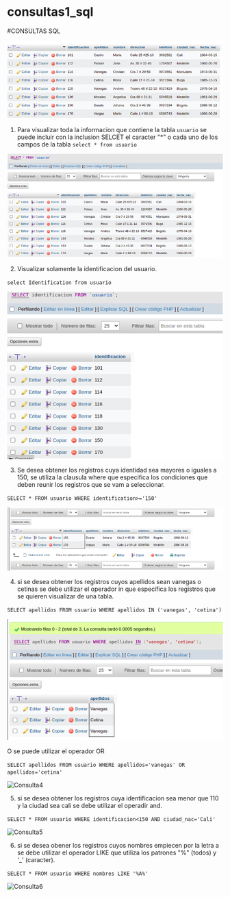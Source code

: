 # consultas1_sql

#CONSULTAS SQL

![tabla usuario](img/tabla_usuario.png "tabla usuario")

1. Para visualizar toda la informacion que contiene la tabla `usuario` se puede incluir con la inclusion SELCET el caracter "*" o cada uno de los campos de la tabla
`select * from usuario`

![](img/imagen2.png "consulta 1")

2. Visualizar solamente la identificacion del usuario.

`select Identification from usuario`

![Consulta2](img/imagen4.png "consulta2")

3. Se desea obtener los registros cuya identidad sea mayores o iguales a 150, se utiliza la clausula where que especifica los condiciones que deben reunir los registros que se vam a seleccionar.

`SELECT * FROM usuario WHERE identification>='150'`

![Consulta3](img/imagen3.png "consulta3")

4. si se desea obtener los registros cuyos apellidos sean vanegas o cetinas se debe utilizar el operador in que especifica los registros que se quieren visualizar de una tabla.

`SELECT apellidos FROM usuario WHERE apellidos IN ('vanegas', 'cetina')`

![Consulta4](img/imagen5.png "consulta4")

O se puede utilizar el operador OR

`SELECT apellidos FROM usuario WHERE apellidos='vanegas' OR apellidos='cetina'`

![Consulta4](img/imagen5.2.png.png "consulta4")

5. si se desea obtener los registros cuya identificacion sea menor que 110 y la ciudad sea cali se debe utilizar el operadir and.

`SELECT * FROM usuario WHERE identificacion<150 AND ciudad_nac='Cali'`

![Consulta5](img/imagen6.png.png "consulta5")

6. si se desea obener los registros cuyos nombres empiecen por la letra a se debe utilizar el operador LIKE que utiliza los patrones "%" (todos) y '_' (caracter).

`SELECT * FROM usuario WHERE nombres LIKE '%A%'`

![Consulta6](img/imagen7.png.png "consulta6")